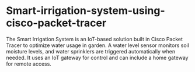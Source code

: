 # Smart-irrigation-system-using-cisco-packet-tracer
The Smart Irrigation System is an IoT-based solution built in Cisco Packet Tracer to optimize water usage in garden. A water level sensor monitors soil moisture levels, and water sprinklers are triggered automatically when needed. It uses an IoT gateway for control and can include a home gateway for remote access.
